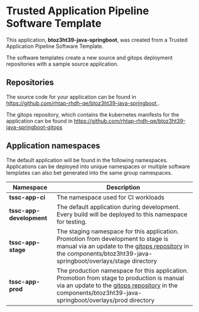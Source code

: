 # Trusted Application Pipeline Software Template

This application, **btoz3ht39-java-springboot**, was created from a Trusted Application Pipeline Software Template.

The software templates create a new source and gitops deployment repositories with a sample source application. 

## Repositories

The source code for your application can be found in [https://github.com/rhtap-rhdh-qe/btoz3ht39-java-springboot ](https://github.com/rhtap-rhdh-qe/btoz3ht39-java-springboot ).
 
The gitops repository, which contains the kubernetes manifests for the application can be found in 
[https://github.com/rhtap-rhdh-qe/btoz3ht39-java-springboot-gitops ](https://github.com/rhtap-rhdh-qe/btoz3ht39-java-springboot-gitops ) 

## Application namespaces 

The default application will be found in the following namespaces. Applications can be deployed into unique namespaces or multiple software templates can also bet generated into the same group namespaces.  

|  Namespace   |  Description   |  
| -------- | -------- |
| **tssc-app-ci** | The namespace used for CI workloads |
| **tssc-app-development** | The default application during development. Every build will be deployed to this namespace for testing. |
| **tssc-app-stage** | The staging namespace for this application. Promotion from development to stage is manual via an update to the [gitops repository](https://github.com/rhtap-rhdh-qe/btoz3ht39-java-springboot-gitops ) in the components/btoz3ht39-java-springboot/overlays/stage directory |
| **tssc-app-prod** | The production namespace for this application. Promotion from stage to production is manual via an update to the [gitops repository](https://github.com/rhtap-rhdh-qe/btoz3ht39-java-springboot-gitops ) in the components/btoz3ht39-java-springboot/overlays/prod directory |